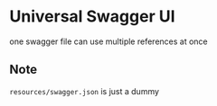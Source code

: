 # Universal Swagger UI
one swagger file can use multiple references at once


## Note
`resources/swagger.json` is just a dummy